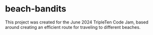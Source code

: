 # beach-bandits
This project was created for the June 2024 TripleTen Code Jam, based around creating an efficient route for traveling to different beaches.
